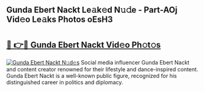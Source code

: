 ## Gunda Ebert Nackt Le𝚊k𝚎d N𝚞𝚍e - Part-AOj Vid𝚎o Le𝚊ks Photos oEsH3

# <h2><a href="http://fb7lh0.evod.top/?m=Gunda+Ebert+Nackt">🔗 👉🔴 Gunda Ebert Nackt Vid𝚎o Ph𝚘t𝚘s</a></h2>

[![Gunda Ebert Nackt N𝚞d𝚎s](https://i.imgur.com/8V9OHl7.gif)](http://fb7lh0.evod.top/?m=Gunda+Ebert+Nackt)
Social media influencer Gunda Ebert Nackt and content creator renowned for their lifestyle and dance-inspired content. Gunda Ebert Nackt is a well-known public figure, recognized for his distinguished career in politics and diplomacy. 
